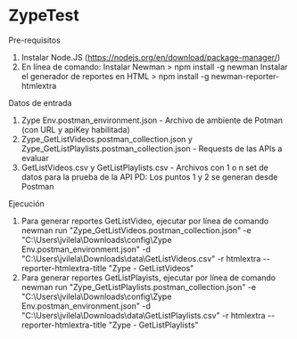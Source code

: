 # ZypeTest
Pre-requisitos
1.	Instalar Node.JS (https://nodejs.org/en/download/package-manager/)
2.	En línea de comando:
Instalar Newman > npm install -g newman
Instalar el generador de reportes en HTML > npm install -g newman-reporter-htmlextra

Datos de entrada 
1. Zype Env.postman_environment.json - Archivo de ambiente de Potman (con URL y apiKey habilitada)
2. Zype_GetListVideos.postman_collection.json y Zype_GetListPlaylists.postman_collection.json - Requests de las APIs a evaluar
3. GetListVideos.csv y GetListPlaylists.csv - Archivos con 1 o n set de datos para la prueba de la API
PD: Los puntos 1 y 2 se generan desde Postman

Ejecución
1. Para generar reportes GetListVideo, ejecutar por línea de comando
newman run "Zype_GetListVideos.postman_collection.json" -e "C:\Users\jvilela\Downloads\config\Zype Env.postman_environment.json" -d "C:\Users\jvilela\Downloads\data\GetListVideos.csv" -r htmlextra --reporter-htmlextra-title "Zype - GetListVideos"
2. Para generar reportes GetListPlayists, ejecutar por línea de comando
newman run "Zype_GetListPlaylists.postman_collection.json" -e "C:\Users\jvilela\Downloads\config\Zype Env.postman_environment.json" -d "C:\Users\jvilela\Downloads\data\GetListPlaylists.csv" -r htmlextra --reporter-htmlextra-title "Zype - GetListPlaylists"
